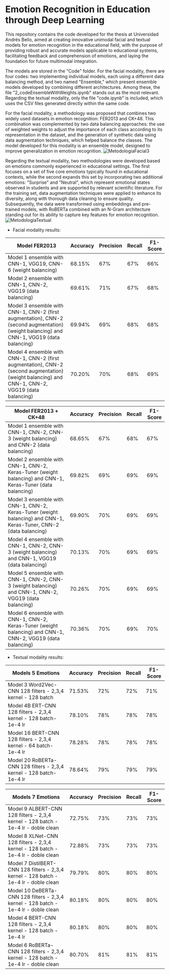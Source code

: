 # Emotion Recognition in Education through Deep Learning

This repository contains the code developed for the thesis at Universidad Andrés Bello, aimed at creating innovative unimodal facial and textual models for emotion recognition in the educational field, with the purpose of providing robust and accurate models applicable to educational systems, facilitating feedback and comprehension of emotions, and laying the foundation for future multimodal integration.

The models are stored in the "Code" folder. For the facial modality, there are four codes: two implementing individual models, each using a different data balancing method, and two named "Ensemble," which present ensemble models developed by combining different architectures. Among these, the file "2_codeEnsembleWithWeights.ipynb" stands out as the most relevant. Regarding the textual modality, only the file "code.ipynb" is included, which uses the CSV files generated directly within the same code.

For the facial modality, a methodology was proposed that combines two widely used datasets in emotion recognition: FER2013 and CK+48. This combination was complemented by two data balancing approaches: the use of weighted weights to adjust the importance of each class according to its representation in the dataset, and the generation of synthetic data using data augmentation techniques, which helped balance the classes. The model developed for this modality is an ensemble model, designed to improve generalization in emotion recognition.
![MetodologiaFacial3](https://github.com/user-attachments/assets/0c25c728-8492-44f5-bb85-2ecff14e22ff)

Regarding the textual modality, two methodologies were developed based on emotions commonly experienced in educational settings. The first focuses on a set of five core emotions typically found in educational contexts, while the second expands this set by incorporating two additional emotions: "Surprise" and "Neutral", which represent emotional states observed in students and are supported by relevant scientific literature. For the training set, data augmentation techniques were applied to enhance its diversity, along with thorough data cleaning to ensure quality. Subsequently, the data were transformed using embeddings and pre-trained models, with RoBERTa combined with an N-Gram architecture standing out for its ability to capture key features for emotion recognition.
![MetodologiaTextual](https://github.com/user-attachments/assets/e80f01e3-b491-4233-a8b6-2a41a7f8cb55)


- Facial modality results:

| Model FER2013                                                                                       |  Accuracy | Precision | Recall | F1-Score |
|---------------------------------------------------------------------------------------------|------------------|-----------|--------|----------|
| Model 1 ensemble with CNN-1, VGG19, CNN-6 (weight balancing)                                   | 68.15%           | 67%       | 67%    | 66%      |
| Model 2 ensemble with CNN-1, CNN-2, VGG19 (data balancing)                                     | 69.61%           | 71%       | 67%    | 68%      |
| Model 3 ensemble with CNN-1, CNN-2 (first augmentation), CNN-2 (second augmentation) (weight balancing) and CNN-1, VGG19 (data balancing) | 69.94%           | 69%       | 68%    | 68%      |
| Model 4 ensemble with CNN-1, CNN-2 (first augmentation), CNN-2 (second augmentation) (weight balancing) and CNN-1, CNN-2, VGG19 (data balancing) | 70.20%           | 70%       | 68%    | 69%      |

| Model FER2013 + CK+48                                                                                       |  Accuracy | Precision | Recall | F1-Score |
|---------------------------------------------------------------------------------------------|--------------------------|-----------|--------|----------|
| Model 1 ensemble with CNN-1, CNN-2, CNN-3 (weight balancing) and CNN-2 (data balancing)         | 68.65%                   | 67%       | 68%    | 67%      |
| Model 2 ensemble with CNN-1, CNN-2, Keras-Tuner (weight balancing) and CNN-1, Keras-Tuner (data balancing) | 69.82%                   | 69%       | 69%    | 69%      |
| Model 3 ensemble with CNN-1, CNN-2, Keras-Tuner (weight balancing) and CNN-1, Keras-Tuner, CNN-2 (data balancing) | 69.90%                   | 70%       | 69%    | 69%      |
| Model 4 ensemble with CNN-1, CNN-2, CNN-3 (weight balancing) and CNN-1, VGG19 (data balancing)  | 70.13%                   | 70%       | 69%    | 69%      |
| Model 5 ensemble with CNN-1, CNN-2, CNN-3 (weight balancing) and CNN-1, CNN-2, VGG19 (data balancing) | 70.26%                   | 70%       | 69%    | 69%      |
| Model 6 ensemble with CNN-1, CNN-2, Keras-Tuner (weight balancing) and CNN-1, CNN-2, VGG19 (data balancing) | 70.36%                   | 70%       | 69%    | 70%      |



- Textual modality results:

| Models 5 Emotions                                                                                     |  Accuracy | Precision | Recall | F1-Score |
|--------------------------------------------------------------------------------------------|---------------------|-----------|--------|----------|
| Model 3 Word2Vec-CNN 128 filters - 2,3,4 kernel - 128 batch                                          | 71.53%              | 72%       | 72%    | 71%      |
| Model 4B ERT-CNN 128 filters - 2,3,4 kernel - 128 batch- 1e-4 lr                                       | 78.10%              | 78%       | 78%    | 78%      |
| Model 16 BERT-CNN 128 filters - 2,3,4 kernel - 64 batch- 1e-4 lr                                       | 78.28%              | 78%       | 78%    | 78%      |
| Model 20 RoBERTa-CNN 128 filters - 2,3,4 kernel - 128 batch- 1e-4 lr                                   | 78.64%              | 79%       | 79%    | 79%      |

| Models 7 Emotions                                                                                     |  Accuracy | Precision | Recall | F1-Score |
|--------------------------------------------------------------------------------------------|---------------------|-----------|--------|----------|
| Model 9 ALBERT-CNN 128 filters - 2,3,4 kernel - 128 batch - 1e-4 lr - doble clean                          | 72.75%              | 73%       | 73%    | 73%      |
| Model 8 XLNet-CNN 128 filters - 2,3,4 kernel - 128 batch - 1e-4 lr - doble clean                           | 72.88%              | 73%       | 73%    | 73%      |
| Model 7 DistilBERT-CNN 128 filters - 2,3,4 kernel - 128 batch - 1e-4 lr - doble clean                      | 79.79%              | 80%       | 80%    | 80%      |
| Model 10 DeBERTa-CNN 128 filters - 2,3,4 kernel - 128 batch - 1e-4 lr - doble clean                        | 80.18%              | 80%       | 80%    | 80%      |
| Model 4 BERT-CNN 128 filters - 2,3,4 kernel - 128 batch - 1e-4 lr                                       | 80.18%              | 80%       | 80%    | 80%      |
| Model 6 RoBERTa-CNN 128 filters - 2,3,4 kernel - 128 batch - 1e-4 lr - doble clean                         | 80.70%              | 81%       | 81%    | 81%      |







